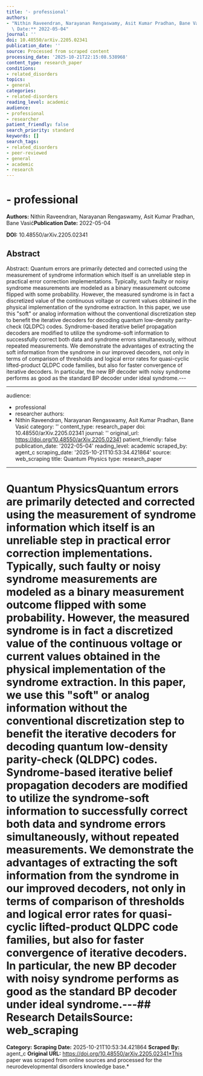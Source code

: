 ```yaml
---
title: '- professional'
authors:
- "Nithin Raveendran, Narayanan Rengaswamy, Asit Kumar Pradhan, Bane Vasi\u0107**Publication\
  \ Date:** 2022-05-04"
journal: ''
doi: 10.48550/arXiv.2205.02341
publication_date: ''
source: Processed from scraped content
processing_date: '2025-10-21T22:15:08.538968'
content_type: research_paper
conditions:
- related_disorders
topics:
- general
categories:
- related-disorders
reading_level: academic
audience:
- professional
- researcher
patient_friendly: false
search_priority: standard
keywords: []
search_tags:
- related_disorders
- peer-reviewed
- general
- academic
- research
---
```


# - professional

**Authors:** Nithin Raveendran, Narayanan Rengaswamy, Asit Kumar Pradhan, Bane Vasić**Publication Date:** 2022-05-04

**DOI:** 10.48550/arXiv.2205.02341

## Abstract

Abstract:
Quantum errors are primarily detected and corrected using the measurement of syndrome information which itself is an unreliable step in practical error correction implementations. Typically, such faulty or noisy syndrome measurements are modeled as a binary measurement outcome flipped with some probability. However, the measured syndrome is in fact a discretized value of the continuous voltage or current values obtained in the physical implementation of the syndrome extraction. In this paper, we use this "soft" or analog information without the conventional discretization step to benefit the iterative decoders for decoding quantum low-density parity-check (QLDPC) codes. Syndrome-based iterative belief propagation decoders are modified to utilize the syndrome-soft information to successfully correct both data and syndrome errors simultaneously, without repeated measurements. We demonstrate the advantages of extracting the soft information from the syndrome in our improved decoders, not only in terms of comparison of thresholds and logical error rates for quasi-cyclic lifted-product QLDPC code families, but also for faster convergence of iterative decoders. In particular, the new BP decoder with noisy syndrome performs as good as the standard BP decoder under ideal syndrome.---

---
audience:
- professional
- researcher
authors:
- Nithin Raveendran, Narayanan Rengaswamy, Asit Kumar Pradhan, Bane Vasić
category: ''
content_type: research_paper
doi: 10.48550/arXiv.2205.02341
journal: ''
original_url: https://doi.org/10.48550/arXiv.2205.02341
patient_friendly: false
publication_date: '2022-05-04'
reading_level: academic
scraped_by: agent_c
scraping_date: '2025-10-21T10:53:34.421864'
source: web_scraping
title: Quantum Physics
type: research_paper
---
# Quantum PhysicsQuantum errors are primarily detected and corrected using the measurement of syndrome information which itself is an unreliable step in practical error correction implementations. Typically, such faulty or noisy syndrome measurements are modeled as a binary measurement outcome flipped with some probability. However, the measured syndrome is in fact a discretized value of the continuous voltage or current values obtained in the physical implementation of the syndrome extraction. In this paper, we use this "soft" or analog information without the conventional discretization step to benefit the iterative decoders for decoding quantum low-density parity-check (QLDPC) codes. Syndrome-based iterative belief propagation decoders are modified to utilize the syndrome-soft information to successfully correct both data and syndrome errors simultaneously, without repeated measurements. We demonstrate the advantages of extracting the soft information from the syndrome in our improved decoders, not only in terms of comparison of thresholds and logical error rates for quasi-cyclic lifted-product QLDPC code families, but also for faster convergence of iterative decoders. In particular, the new BP decoder with noisy syndrome performs as good as the standard BP decoder under ideal syndrome.---## Research Details**Source:** web_scraping
**Category:**
**Scraping Date:** 2025-10-21T10:53:34.421864
**Scraped By:** agent_c
**Original URL:** https://doi.org/10.48550/arXiv.2205.02341*This paper was scraped from online sources and processed for the neurodevelopmental disorders knowledge base.*